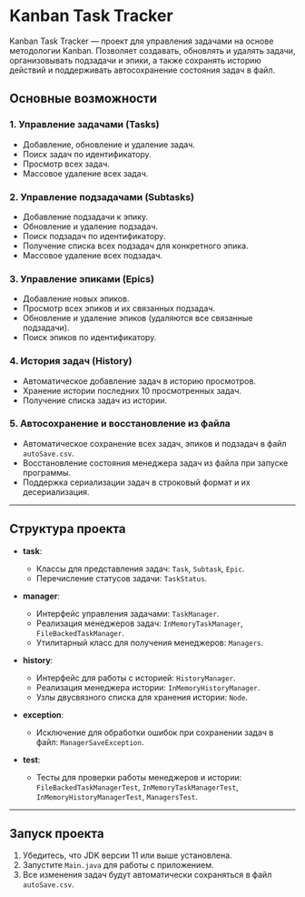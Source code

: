 # Kanban Task Tracker

Kanban Task Tracker — проект для управления задачами на основе методологии Kanban. Позволяет создавать, обновлять и удалять задачи, организовывать подзадачи и эпики, а также сохранять историю действий и поддерживать автосохранение состояния задач в файл.

## Основные возможности

### 1. Управление задачами (Tasks)
- Добавление, обновление и удаление задач.
- Поиск задач по идентификатору.
- Просмотр всех задач.
- Массовое удаление всех задач.

### 2. Управление подзадачами (Subtasks)
- Добавление подзадачи к эпику.
- Обновление и удаление подзадач.
- Поиск подзадач по идентификатору.
- Получение списка всех подзадач для конкретного эпика.
- Массовое удаление всех подзадач.

### 3. Управление эпиками (Epics)
- Добавление новых эпиков.
- Просмотр всех эпиков и их связанных подзадач.
- Обновление и удаление эпиков (удаляются все связанные подзадачи).
- Поиск эпиков по идентификатору.

### 4. История задач (History)
- Автоматическое добавление задач в историю просмотров.
- Хранение истории последних 10 просмотренных задач.
- Получение списка задач из истории.

### 5. Автосохранение и восстановление из файла
- Автоматическое сохранение всех задач, эпиков и подзадач в файл `autoSave.csv`.
- Восстановление состояния менеджера задач из файла при запуске программы.
- Поддержка сериализации задач в строковый формат и их десериализация.

---

## Структура проекта

- **task**:
  - Классы для представления задач: `Task`, `Subtask`, `Epic`.
  - Перечисление статусов задачи: `TaskStatus`.

- **manager**:
  - Интерфейс управления задачами: `TaskManager`.
  - Реализация менеджеров задач: `InMemoryTaskManager`, `FileBackedTaskManager`.
  - Утилитарный класс для получения менеджеров: `Managers`.

- **history**:
  - Интерфейс для работы с историей: `HistoryManager`.
  - Реализация менеджера истории: `InMemoryHistoryManager`.
  - Узлы двусвязного списка для хранения истории: `Node`.

- **exception**:
  - Исключение для обработки ошибок при сохранении задач в файл: `ManagerSaveException`.

- **test**:
  - Тесты для проверки работы менеджеров и истории: `FileBackedTaskManagerTest`, `InMemoryTaskManagerTest`, `InMemoryHistoryManagerTest`, `ManagersTest`.

---

## Запуск проекта

1. Убедитесь, что JDK версии 11 или выше установлена.
2. Запустите `Main.java` для работы с приложением.
3. Все изменения задач будут автоматически сохраняться в файл `autoSave.csv`.
